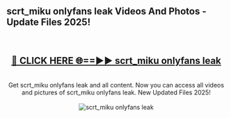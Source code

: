 <h2>scrt_miku onlyfans leak Videos And Photos - Update Files 2025!</h2>
<br>
<div align="center">
<h2><a href="https://top-ai-tools.click/QrbHav" rel="nofollow">🔴 CLICK HERE 🌐==►► scrt_miku onlyfans leak</a></h2>
<br>
Get scrt_miku onlyfans leak and all content. Now you can access all videos and pictures of scrt_miku onlyfans leak. New Updated Files 2025!
<br>
<br>
<a href="https://top-ai-tools.click/QrbHav" rel="nofollow" data-target="animated-image.originalLink"><img src="https://i.ibb.co.com/WyWwxjT/player-gif2.gif" alt="scrt_miku onlyfans leak" style="max-width: 100%; display: inline-block;" data-target="animated-image.originalImage"></a>
</div>
<br>